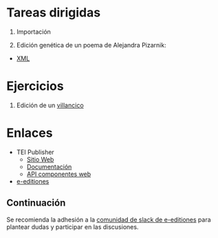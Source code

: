 # Tareas dirigidas

1. Importación

2. Edición genética de un poema de Alejandra Pizarnik:

  * [XML](data/poesia/tei/cuarto-solo.xml)

# Ejercicios

1. Edición de un [villancico](data/poesia/tei/villancico.xml)

# Enlaces
* TEI Publisher
  - [Sitio Web](https://teipublisher.com)
  - [Documentación](https://teipublisher.com/exist/apps/tei-publisher/doc/documentation.xml?odd=docbook.odd)
  - [API componentes web](https://unpkg.com/@teipublisher/pb-components@latest/dist/api.html)
* [e-editiones](https://e-editiones.org/)

## Continuación

Se recomienda la adhesión a la [comunidad de slack de e-editiones](https://join.slack.com/t/e-editiones/shared_invite/zt-e19jc03q-OFaVni~_lh6emSHen6pswg) para plantear dudas y participar en las discusiones.
